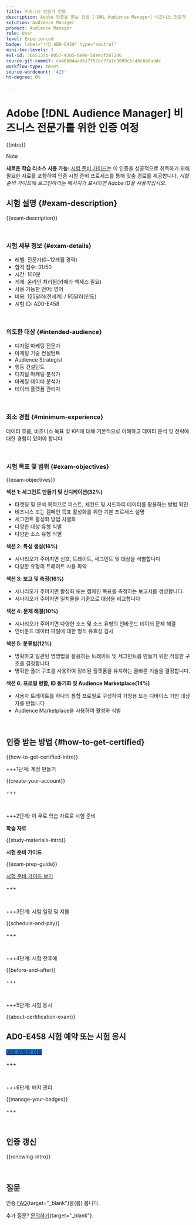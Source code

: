 ```yaml
---
title: 비즈니스 전문가 인증
description: Adobe 인증을 받는 방법 [!DNL Audience Manager] 비즈니스 전문가
solution: Audience Manager
product: Audience Manager
role: User
level: Experienced
badge: label="시험 AD0-E458" type="neutral"
mini-toc-levels: 1
exl-id: 3665137b-8057-4205-ba4e-5deecf2672d6
source-git-commit: ca46b04aad617757ac7fa1c9089c5c40c6b6addc
workflow-type: tm+mt
source-wordcount: '415'
ht-degree: 0%

---
```


# Adobe [!DNL Audience Manager] 비즈니스 전문가를 위한 인증 여정

{{intro}}

>[!NOTE]
>
>**새로운 학습 리소스 사용 가능:** [시험 준비 가이드](https://app.rockinfo.com/courses/245)는 이 인증을 성공적으로 취득하기 위해 필요한 자료를 포함하여 인증 시험 준비 프로세스를 통해 맞춤 경로를 제공합니다. _시험 준비 가이드에 로그인하라는 메시지가 표시되면 Adobe ID을 사용하십시오._

## 시험 설명 {#exam-description}

{{exam-description}}

<br>

### 시험 세부 정보 {#exam-details}

* 레벨: 전문가(0~12개월 경력)
* 합격 점수: 31/50
* 시간: 100분
* 게재: 온라인 처리됨(카메라 액세스 필요)
* 사용 가능한 언어: 영어
* 비용: 125달러(전세계) / 95달러(인도)
* 시험 ID: AD0-E458

<br>

### 의도한 대상 {#intended-audience}

* 디지털 마케팅 전문가
* 마케팅 기술 컨설턴트
* Audience Strategist
* 행동 컨설턴트
* 디지털 마케팅 분석가
* 마케팅 데이터 분석가
* 데이터 플랫폼 관리자

<br>

### 최소 경험 {#minimum-experience}

데이터 흐름, 비즈니스 목표 및 KPI에 대해 기본적으로 이해하고 데이터 분석 및 전략에 대한 경험이 있어야 합니다

<br>

### 시험 목표 및 범위 {#exam-objectives}

{{exam-objectives}}

**섹션 1: 세그먼트 만들기 및 신디케이션(32%)**

* 타겟팅 및 분석 목적으로 퍼스트, 세컨드 및 서드파티 데이터를 활용하는 방법 확인
* 비즈니스 또는 캠페인 목표 활성화를 위한 기본 프로세스 설명
* 세그먼트 활성화 방법 차별화
* 다양한 대상 유형 식별
* 다양한 소스 유형 식별

**섹션 2: 특성 생성(16%)**

* 시나리오가 주어지면 신호, 트레이트, 세그먼트 및 대상을 식별합니다
* 다양한 유형의 트레이트 사용 파악

**섹션 3: 보고 및 측정(16%)**

* 시나리오가 주어지면 활성화 또는 캠페인 목표를 측정하는 보고서를 생성합니다.
* 시나리오가 주어지면 일치율을 기준으로 대상을 비교합니다

**섹션 4: 문제 해결(10%)**

* 시나리오가 주어지면 다양한 소스 및 소스 유형의 인바운드 데이터 문제 해결
* 인바운드 데이터 파일에 대한 형식 유효성 검사

**섹션 5: 분류법(12%)**

* 명확하고 일관된 명명법을 활용하는 트레이트 및 세그먼트를 만들기 위한 적절한 구조를 결정합니다
* 명확한 폴더 구조를 사용하여 정리된 플랫폼을 유지하는 올바른 기술을 결정합니다.

**섹션 6: 프로필 병합, ID 동기화 및 Audience Marketplace(14%)**

* 사용자 트레이트를 하나의 통합 프로필로 구성하여 가정용 또는 디바이스 기반 대상자를 만듭니다
* Audience Marketplace을 사용하여 활성화 식별

<br>

## 인증 받는 방법 {#how-to-get-certified}

{{how-to-get-certified-intro}}

+++1단계: 계정 만들기

{{create-your-account}}

+++

<br>

+++2단계: 이 무료 학습 자료로 시험 준비

**학습 자료**

{{study-materials-intro}}

**시험 준비 가이드**

{{exam-prep-guide}}

[시험 준비 가이드 보기](https://app.rockinfo.com/courses/245)

+++

<br>

+++3단계: 시험 일정 및 지불

{{schedule-and-pay}}

+++

<br>

+++4단계: 시험 전후에

{{before-and-after}}

+++

<br>

+++5단계: 시험 응시

{{about-certification-exam}}

## AD0-E458 시험 예약 또는 시험 응시

<a href="https://www.certmetrics.com/adobe/candidate/examity_sso.aspx?eid=AD0-E458" target="_blank" class="spectrum-Button spectrum-Button--fill spectrum-Button--accent spectrum-Button--sizeM is-margin-bottom-big-big at-element-click-tracking" style="background-color:#1473E6">

<span class="spectrum-Button-label has-no-wrap">
   예제 포털로 이동
</span>
</a>

+++

<br>

+++6단계: 배지 관리

{{manage-your-badges}}

+++

<br>

## 인증 갱신

{{renewing-intro}}

<br>

## 질문

인증 [FAQ](https://experienceleague.adobe.com/docs/certification/certification/faq.html){target="_blank"}을(를) 봅니다.

추가 질문? [문의하기](mailto:certif@adobe.com){target="_blank"}.

